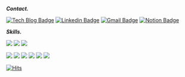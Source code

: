 <!--
### Hi there 👋


Here are some ideas to get you started:

- 🔭 I’m currently working on ...
- 🌱 I’m currently learning ...
- 👯 I’m looking to collaborate on ...
- 🤔 I’m looking for help with ...
- 💬 Ask me about ...
- 📫 How to reach me: ...
- 😄 Pronouns: ...
- ⚡ Fun fact: ...


[![Typing SVG](https://readme-typing-svg.herokuapp.com?font=Oleo+Script&color=9D9ED2&size=35&center=true&vCenter=true&width=404&height=53&lines=%E3%80%80%E3%80%80Hi+there%2C+I'm+siyeon.+%E3%80%80%E3%80%80)](https://git.io/typing-svg)

<br><br><br>

[![Hits](https://hits.seeyoufarm.com/api/count/incr/badge.svg?url=https%3A%2F%2Fgithub.com%2Fsy0201&count_bg=%238296FF&title_bg=%23555555&icon=&icon_color=%23E7E7E7&title=hits&edge_flat=false)](https://hits.seeyoufarm.com)

 ![Anurag's GitHub stats](https://github-readme-stats.vercel.app/api?username=sy0201&show_icons=true&theme=blueberry)
 
 <img src="https://img.shields.io/badge/RxSwift-b7178c?style=flat-square&logo=ReactiveX&logoColor=white"/> <img src="https://img.shields.io/badge/Combine-F05138?style=flat-square&logo=Swift&logoColor=white"/>

  <img alt="SwiftUI" src="https://img.shields.io/badge/-SwiftUI-0185FF?style=flat-square&logo=swift&logoColor=white" />
 <img alt="ReactiveX" src="https://img.shields.io/badge/-RxSwift-B7178C?style=flat-square&logo=reactivex&logoColor=white" />
 <img alt="git" src="https://img.shields.io/badge/-Git-F05032?style=flat-square&logo=git&logoColor=white" />
 <img alt="github" src="https://img.shields.io/badge/-GitHub-181717?style=flat-square&logoGitHub&logoColor=white" />
-->
<!--
![header](https://capsule-render.vercel.app/api?type=waving&height=200&color=0:b721ff,100:21d4fd&text=SIA&animation=fadeIn&fontSize=40&fontColor=FFFFFF&fontAlignY=30&desc=iOS%20Developer)


<div align=center>
<img alt="iOS" src="https://img.shields.io/badge/-iOS-000000?style=flat-square&logo=iOS&logoColor=white" />
 <img alt="Swift" src="https://img.shields.io/badge/-Swift-F05138?style=flat-square&logo=swift&logoColor=white" />
</div>


## 🍏 iOS Projects
### 주식회사 호호호 (2022.07 ~ 2024.01)


### 📚 Education
- **Swift 부트캠프 / 앨런 Swift문법 마스터 스쿨** (2022.02 ~ 2022.04)<br/>

## Where to find me
* ✉️ Email : noey0201@gmail.com

<br>
-->

_**Contact.**_<br>
 
 [![Tech Blog Badge](http://img.shields.io/badge/-Tech%20blog-black?style=flat-square&logo=github&link=https://velog.io/@sy0201)](https://velog.io/@sy0201/posts)
  [![Linkedin Badge](https://img.shields.io/badge/-LinkedIn-blue?style=flat-square&logo=Linkedin&logoColor=white&link=https://www.linkedin.com/in/siyeon-park-bab190237/)](https://www.linkedin.com/in/siyeon-park-bab190237/)
  [![Gmail Badge](https://img.shields.io/badge/Gmail-d14836?style=flat-square&logo=Gmail&logoColor=white&link=mailto:noey0201@gmail.com)](mailto:noey0201@gmail.com)
  [![Notion Badge](https://img.shields.io/badge/Notion-000000?style=flat-square&logo=Notion&logoColor=white&link=https://silk-puffin-258.notion.site/iOS-337e5aabbade40fdb93d45ddea08820b?pvs=4)](https://silk-puffin-258.notion.site/iOS-337e5aabbade40fdb93d45ddea08820b?pvs=4)

_**Skills.**_<br>
 
 <img src="https://img.shields.io/badge/Swift-F05138?style=for-the-badge&logo=swift&logoColor=white"> <img src="https://img.shields.io/badge/Xcode-1E1E1E?style=for-the-badge&logo=xcode&logoColor=white"> 
 <img src="https://img.shields.io/badge/Github Action-2088FF?style=for-the-badge&logo=github%20actions&logoColor=white">
 
 <img src="https://img.shields.io/badge/Git-F05032?style=for-the-badge&logo=git&logoColor=white"> <img src="https://img.shields.io/badge/Slack-ff4141?style=for-the-badge&logo=slack&logoColor=white"> <img src="https://img.shields.io/badge/Figma-F24E1E?style=for-the-badge&logo=figma&logoColor=white"> <img src="https://img.shields.io/badge/Notion-000000?style=for-the-badge&logo=notion&logoColor=white"> <img src="https://img.shields.io/badge/postman-f46b36?style=for-the-badge&logo=postman&logoColor=white"> <img src="https://img.shields.io/badge/firebase-1E1E1E?style=for-the-badge&logo=firebase&logoColor=yellow">

[![Hits](https://hits.seeyoufarm.com/api/count/incr/badge.svg?url=https%3A%2F%2Fgithub.com%2FAlpoxDev)](https://hits.seeyoufarm.com)
